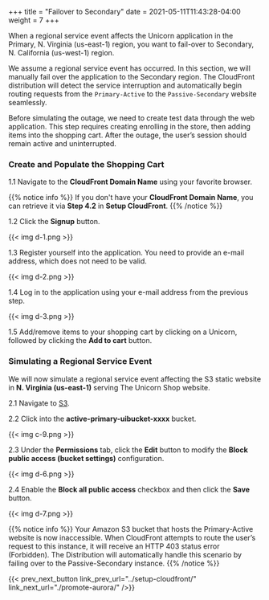 +++
title = "Failover to Secondary"
date =  2021-05-11T11:43:28-04:00
weight = 7
+++

When a regional service event affects the Unicorn application in the Primary, N. Virginia (us-east-1) region, you want to fail-over to Secondary, N. California (us-west-1) region.

We assume a regional service event has occurred. In this section, we will manually fail over the application to the Secondary region.  The CloudFront distribution will detect the service interruption and automatically begin routing requests from the `Primary-Active` to the `Passive-Secondary` website seamlessly.

Before simulating the outage, we need to create test data through the web application. This step requires creating enrolling in the store, then adding items into the shopping cart.  After the outage, the user’s session should remain active and uninterrupted.

### Create and Populate the Shopping Cart

1.1 Navigate to the **CloudFront Domain Name** using your favorite browser.

{{% notice info %}}
If you don't have your **CloudFront Domain Name**, you can retrieve it via **Step 4.2** in **Setup CloudFront**.
{{% /notice %}}

1.2 Click the **Signup** button.

{{< img d-1.png >}}

1.3 Register yourself into the application. You need to provide an e-mail address, which does not need to be valid.

{{< img d-2.png >}}

1.4 Log in to the application using your e-mail address from the previous step.

{{< img d-3.png >}}

1.5 Add/remove items to your shopping cart by clicking on a Unicorn, followed by clicking the **Add to cart** button.

### Simulating a Regional Service Event

We will now simulate a regional service event affecting the S3 static website in **N. Virginia (us-east-1)** serving The Unicorn Shop website.

2.1 Navigate to [S3](https://console.aws.amazon.com/s3/home?region=us-east-1#/).

2.2 Click into the **active-primary-uibucket-xxxx** bucket.

{{< img c-9.png >}}

2.3 Under the **Permissions** tab, click the **Edit** button to modify the **Block public access (bucket settings)** configuration.

{{< img d-6.png >}}

2.4 Enable the **Block all public access** checkbox and then click the **Save** button.

{{< img d-7.png >}}

{{% notice info %}}
Your Amazon S3 bucket that hosts the Primary-Active website is now inaccessible.  When CloudFront attempts to route the user’s request to this instance, it will receive an HTTP 403 status error (Forbidden).  The Distribution will automatically handle this scenario by failing over to the Passive-Secondary instance.
{{% /notice %}}

{{< prev_next_button link_prev_url="../setup-cloudfront/" link_next_url="./promote-aurora/" />}}

